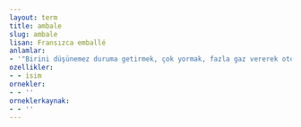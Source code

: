 ```yaml
---
layout: term
title: ambale
slug: ambale
lisan: Fransızca emballé
anlamlar:
- '"Birini düşünemez duruma getirmek, çok yormak, fazla gaz vererek otomobili çalışamaz duruma getirmek" anlamlarındaki ambale etmek ve "çok yorulup iş göremez, düşünemez duruma gelmek" anlamındaki ambale olmak birleşik fiillerinde geçen bir söz'
ozellikler:
- - isim
ornekler:
- - ''
orneklerkaynak:
- - ''
---
```

